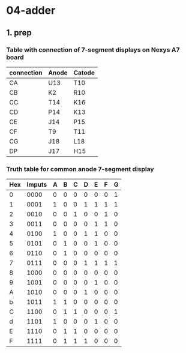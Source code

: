 # 04-adder

## 1. prep

### Table with connection of 7-segment displays on Nexys A7 board
connection |Anode|Catode
-|-|-
CA |U13|T10
CB |K2 |R10
CC |T14|K16
CD |P14|K13
CE |J14|P15
CF |T9 |T11
CG |J18|L18
DP |J17|H15

### Truth table for common anode 7-segment display

Hex|Imputs|A|B|C|D|E|F|G|
-|-|-|-|-|-|-|-|-|
0|0000|0|0|0|0|0|0|1|
1|0001|1|0|0|1|1|1|1|
2|0010|0|0|1|0|0|1|0|
3|0011|0|0|0|0|1|1|0|
4|0100|1|0|0|1|1|0|0|
5|0101|0|1|0|0|1|0|0|
6|0110|0|1|0|0|0|0|0|
7|0111|0|0|0|1|1|1|1|
8|1000|0|0|0|0|0|0|0|
9|1001|0|0|0|0|1|0|0|
A|1010|0|0|0|1|0|0|0|
b|1011|1|1|0|0|0|0|0|
C|1100|0|1|1|0|0|0|1|
d|1101|1|0|0|0|1|0|0|
E|1110|0|1|1|0|0|0|0|
F|1111|0|1|1|1|0|0|0|
